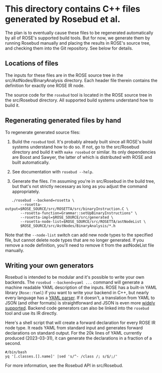 This directory contains C++ files generated by Rosebud et al.
=============================================================

The plan is to eventually cause these files to be regenerated
automatically by all of ROSE's supported build tools. But for now, we
generate them by running Rosebud manually and placing the results in
ROSE's source tree, and checking them into the Git repository. See
below for details.

Locations of files
------------------

The inputs for these files are in the ROSE source tree in the
src/AstNodes/BinaryAnalysis directory. Each header file therein
contains the definition for exactly one ROSE IR node.

The source code for the `rosebud` tool is located in the ROSE source
tree in the src/Rosebud directory. All supported build systems
understand how to build it.

Regenerating generated files by hand
------------------------------------

To regenerate generated source files:

1. Build the `rosebud` tool. It's probably already built since all
   ROSE's build systems understand how to do so. If not, go to the
   src/Rosebud directory and build it with `make rosebud` or
   similar. Its only dependencies are Boost and Sawyer, the latter of
   which is distributed with ROSE and built automatically.
   
2. See documentation with `rosebud --help`.

3. Generate the files. I'm assuming you're in src/Rosebud in the build
   tree, but that's not strictly necessary as long as you adjust the
   command appropriately.

```
   ./rosebud --backend=rosetta \
       --rosetta-output=$ROSE_SOURCE/src/ROSETTA/src/binaryInstruction.C \
       --rosetta-function=Grammar::setUpBinaryInstructions" \
       --rosetta-impl=$ROSE_SOURCE/src/generated \
       --rosetta-node-list=$ROSE_SOURCE/src/ROSETTA/astNodeList \
       $ROSE_SOURCE/src/AstNodes/BinaryAnalysis/*.h
```

   Note that the `--node-list` switch can add new node types to the
   specified file, but cannot delete node types that are no longer
   generated. If you remove a node definition, you'll need to remove
   it from the astNodeList file manually.

Writing your own generators
---------------------------

Rosebud is intended to be modular and it's possible to write your own
backends. The `rosebud --backend=yaml ...` command will generate a
machine readable YAML description of the inputs. ROSE has a built-in
YAML library (`Rose::Yaml`) if you want to write your backend in C++,
but nearly every language has a [YAML parser](https://yaml.org). If it
doesn't, a translation from YAML to JSON (and other formats) is
straightforward and JSON is even more
[widely supported](https://www.json.org/json-en.html).  Backend code
generators can also be linked into the `rosebud` tool and use its IR
directly.

Here's a shell script that will create a forward declaration for every
ROSE IR node type. It reads YAML from standard input and generates
forward declarations on standard output. For the 20k lines of YAML
currently produced (2023-03-31), it can generate the declarations in a
fraction of a second.

```
#/bin/bash
yq '[.classes.[].name]' |sed 's/^- /class /; s/$/;/'
```

For more information, see the Rosebud API in src/Rosebud.
